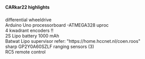#### CARkar22 highlights
#####
<p>differential wheeldrive<br>
Arduino Uno processorboard -ATMEGA328 uproc<br>
4 kwadrant encoders !!<br>
2S Lipo battery 1000 mAh<br>
Batwat Lipo supervisor refer: "https://home.hccnet.nl/coen.roos"<br>
sharp GP2Y0A60SZLF ranging sensors (3)<br>
RC5 remote control</p>
